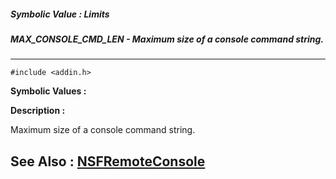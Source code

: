 ##### Symbolic Value : Limits
##### MAX_CONSOLE_CMD_LEN - Maximum size of a console command string.
---
```
#include <addin.h>
```

**Symbolic Values :**



**Description :**

Maximum size of a console command string.


**See Also :**
[NSFRemoteConsole](/domino-c-api-docs/reference/Func/NSFRemoteConsole)
---
